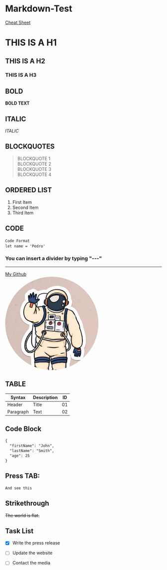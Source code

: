 # Markdown-Test
[Cheat Sheet](https://www.markdownguide.org/cheat-sheet/)

# THIS IS A H1
## THIS IS A H2
### THIS IS A H3

## BOLD
**BOLD TEXT**  

## ITALIC
*ITALIC*

## BLOCKQUOTES
>BLOCKQUOTE 1  
>BLOCKQUOTE 2  
>BLOCKQUOTE 3  
>BLOCKQUOTE 4  

## ORDERED LIST
1. First Item
2. Second Item
3. Third Item  

## CODE
`Code Format`  
`let name = 'Pedro'`  
### You can insert a divider by typing "---"  
---
[My Github](https://github.com/PepeuBH)  
<img src="imgs\github prof pic.jpeg" style="height: 300px; width:300px; border-radius: 50%"/>


## TABLE

| Syntax | Description | ID |  
| ----------- | ----------- | ----------- |
| Header | Title | 01 |  
| Paragraph | Text | 02 |  

## Code Block

```
{
  "firstName": "John",
  "lastName": "Smith",
  "age": 25
}
```

## Press TAB:
    And see this
    
## Strikethrough  
~~The world is flat.~~

## Task List
- [x] Write the press release
- [ ] Update the website
- [ ] Contact the media







 





 




